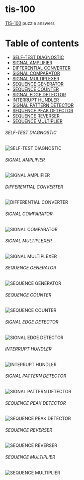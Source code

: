 # tis-100
[TIS-100](http://store.steampowered.com/app/370360/TIS100/) puzzle answers


Table of contents
=================

  * [SELF-TEST DIAGNOSTIC](#self-test-diagnostic)
  * [SIGNAL AMPLIFIER](#signal-amplifier)
  * [DIFFERENTIAL CONVERTER](#differential-converter)
  * [SIGNAL COMPARATOR](#signal-comparator)
  * [SIGNAL MULTIPLEXER](#signal-multuplexer)
  * [SEQUENCE GENERATOR](#sequence-generator)
  * [SEQUENCE COUNTER](#sequence-counter)
  * [SIGNAL EDGE DETECTOR](#signal-edge-detector)
  * [INTERRUPT HUNDLER](#interrupt-hundler)
  * [SIGNAL PATTERN DETECTOR](#signal-pattern-detector)
  * [SEQUENCE PEAK DETECTOR](#sequence-peak-detector)
  * [SEQUENCE REVERSER](#sequence-reverser)
  * [SEQUENCE MULTIPLIER](#sequence-multiplier)

###### SELF-TEST DIAGNOSTIC
![SELF-TEST DIAGNOSTIC](https://github.com/vv-p/tis-100/blob/master/screenshots/20171116222742_1.jpg)

###### SIGNAL AMPLIFIER
![SIGNAL AMPLIFIER](https://github.com/vv-p/tis-100/blob/master/screenshots/20171116222811_1.jpg)

###### DIFFERENTIAL CONVERTER
![DIFFERENTIAL CONVERTER](https://github.com/vv-p/tis-100/blob/master/screenshots/20171116222821_1.jpg)

###### SIGNAL COMPARATOR
![SIGNAL COMPARATOR](https://github.com/vv-p/tis-100/blob/master/screenshots/20171116222945_1.jpg)

###### SIGNAL MULTIPLEXER
![SIGNAL MULTIPLEXER](https://github.com/vv-p/tis-100/blob/master/screenshots/20171116222953_1.jpg)

###### SEQUENCE GENERATOR
![SEQUENCE GENERATOR](https://github.com/vv-p/tis-100/blob/master/screenshots/20171116223002_1.jpg)

###### SEQUENCE COUNTER
![SEQUENCE COUNTER](https://github.com/vv-p/tis-100/blob/master/screenshots/20171116223008_1.jpg)

###### SIGNAL EDGE DETECTOR
![SIGNAL EDGE DETECTOR](https://github.com/vv-p/tis-100/blob/master/screenshots/20171116223015_1.jpg)

###### INTERRUPT HUNDLER
![INTERRUPT HUNDLER](https://github.com/vv-p/tis-100/blob/master/screenshots/20171116223040_1.jpg)

###### SIGNAL PATTERN DETECTOR
![SIGNAL PATTERN DETECTOR](https://github.com/vv-p/tis-100/blob/master/screenshots/20171116223103_1.jpg)

###### SEQUENCE PEAK DETECTOR
![SEQUENCE PEAK DETECTOR](https://github.com/vv-p/tis-100/blob/master/screenshots/20171116223116_1.jpg)

###### SEQUENCE REVERSER
![SEQUENCE REVERSER](https://github.com/vv-p/tis-100/blob/master/screenshots/20171116223126_1.jpg)

###### SEQUENCE MULTIPLIER
![SEQUENCE MULTIPLIER](https://github.com/vv-p/tis-100/blob/master/screenshots/20171117221831_1.jpg)

